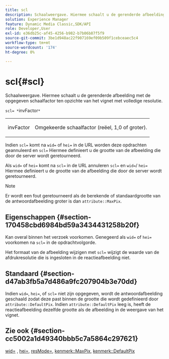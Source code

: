 ```yaml
---
title: scl
description: Schaalweergave. Hiermee schaalt u de gerenderde afbeelding met de opgegeven schaalfactor ten opzichte van het vignet met volledige resolutie.
solution: Experience Manager
feature: Dynamic Media Classic,SDK/API
role: Developer,User
exl-id: e36db25c-af45-4256-b982-b7b06b87f5f9
source-git-commit: 3be1d948ac22f907169ef09b509f1cebceaec5c4
workflow-type: tm+mt
source-wordcount: '174'
ht-degree: 0%

---
```


# scl{#scl}

Schaalweergave. Hiermee schaalt u de gerenderde afbeelding met de opgegeven schaalfactor ten opzichte van het vignet met volledige resolutie.

`scl= *`invFactor`*`

<table id="simpletable_EFE352FA8EF14197B6934783A2883451"> 
 <tr class="strow"> 
  <td class="stentry"> <p><span class="codeph"> <span class="varname"> invFactor</span> </span> </p></td> 
  <td class="stentry"> <p>Omgekeerde schaalfactor (reëel, 1,0 of groter). </p></td> 
 </tr> 
</table>

Indien `scl=` komt na `wid=` of `hei=` in de URL worden deze opdrachten geannuleerd en `scl=` Hiermee definieert u de grootte van de afbeelding die door de server wordt geretourneerd.

Als `wid=` of `hei=` komt na `scl=` in de URL annuleren `scl=` en `wid=`/ `hei=` Hiermee definieert u de grootte van de afbeelding die door de server wordt geretourneerd.

>[!NOTE]
>
>Er wordt een fout geretourneerd als de berekende of standaardgrootte van de antwoordafbeelding groter is dan `attribute::MaxPix`.

## Eigenschappen {#section-170458cbd6984bd59a3434431258b20f}

Kan overal binnen het verzoek voorkomen. Genegeerd als `wid=` of `hei=` voorkomen na `scl=` in de opdrachtvolgorde.

Het formaat van de afbeelding wijzigen met `scl=` wijzigt de waarde van de afdrukresolutie die is ingesloten in de reactieafbeelding niet.

## Standaard {#section-d47ab3fb5a7d486a9fc207904b3e70dd}

Indien `wid=`, `hei=`, of `scl=` niet zijn opgegeven, wordt de antwoordafbeelding geschaald zodat deze past binnen de grootte die wordt gedefinieerd door `attribute::DefaultPix`. Indien `attribute::DefaultPix` leeg is, heeft de reactieafbeelding dezelfde grootte als de afbeelding in de weergave van het vignet.

## Zie ook {#section-cc5002a1d49340bbb5c7a5864c297621}

[wid=](../../../../../ir-api/http-protocol/image-rendering-api-ref/c-ir-http-protocol-ref/c-ir-http-protocol-command-reference/r-ir-wid.md#reference-b7e691b0624941168c94b2749ae233ec) , [hei=](../../../../../ir-api/http-protocol/image-rendering-api-ref/c-ir-http-protocol-ref/c-ir-http-protocol-command-reference/r-ir-hei.md#reference-1c08f60365a94417a39867c09cac5478), [resMode=](../../../../../ir-api/http-protocol/image-rendering-api-ref/c-ir-http-protocol-ref/c-ir-http-protocol-command-reference/r-ir-http-resmode.md#reference-851a5b636f8948cfb11456c9b7dab0d3), [kenmerk::MaxPix](../../../../../ir-api/material-cat/image-rendering-api-ref/c-ir-material-catalog/c-ir-attributes-reference/r-ir-maxpix.md#reference-569f186bbc2840a6bd3cffa8ff3e7657), [kenmerk::DefaultPix](../../../../../ir-api/material-cat/image-rendering-api-ref/c-ir-material-catalog/c-ir-attributes-reference/r-ir-defaultpix.md#reference-102c98f9b5d24d2aaaeb756653fb0e6f)

